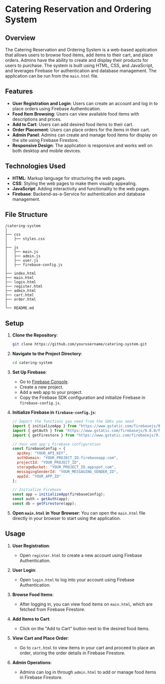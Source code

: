 
# Catering Reservation and Ordering System

## Overview

The Catering Reservation and Ordering System is a web-based application that allows users to browse food items, add items to their cart, and place orders. Admins have the ability to create and display their products for users to purchase. The system is built using HTML, CSS, and JavaScript, and leverages Firebase for authentication and database management. The application can be run from the `main.html` file.

## Features

- **User Registration and Login**: Users can create an account and log in to place orders using Firebase Authentication.
- **Food Item Browsing**: Users can view available food items with descriptions and prices.
- **Add to Cart**: Users can add desired food items to their cart.
- **Order Placement**: Users can place orders for the items in their cart.
- **Admin Panel**: Admins can create and manage food items for display on the site using Firebase Firestore.
- **Responsive Design**: The application is responsive and works well on both desktop and mobile devices.

## Technologies Used

- **HTML**: Markup language for structuring the web pages.
- **CSS**: Styling the web pages to make them visually appealing.
- **JavaScript**: Adding interactivity and functionality to the web pages.
- **Firebase**: Backend-as-a-Service for authentication and database management.

## File Structure

```
/catering-system
│
├── css
│   ├── styles.css
│
├── js
│   ├── main.js
│   ├── admin.js
│   ├── user.js
│   ├── firebase-config.js
│
├── index.html
├── main.html
├── login.html
├── register.html
├── admin.html
├── cart.html
├── order.html
│
└── README.md
```

## Setup

1. **Clone the Repository**:
   ```sh
   git clone https://github.com/yourusername/catering-system.git
   ```

2. **Navigate to the Project Directory**:
   ```sh
   cd catering-system
   ```

3. **Set Up Firebase**:
   - Go to [Firebase Console](https://console.firebase.google.com/).
   - Create a new project.
   - Add a web app to your project.
   - Copy the Firebase SDK configuration and initialize Firebase in `firebase-config.js`.

4. **Initialize Firebase in `firebase-config.js`**:
   ```javascript
   // Import the functions you need from the SDKs you need
   import { initializeApp } from "https://www.gstatic.com/firebasejs/9.0.0/firebase-app.js";
   import { getAuth } from "https://www.gstatic.com/firebasejs/9.0.0/firebase-auth.js";
   import { getFirestore } from "https://www.gstatic.com/firebasejs/9.0.0/firebase-firestore.js";

   // Your web app's Firebase configuration
   const firebaseConfig = {
     apiKey: "YOUR_API_KEY",
     authDomain: "YOUR_PROJECT_ID.firebaseapp.com",
     projectId: "YOUR_PROJECT_ID",
     storageBucket: "YOUR_PROJECT_ID.appspot.com",
     messagingSenderId: "YOUR_MESSAGING_SENDER_ID",
     appId: "YOUR_APP_ID"
   };

   // Initialize Firebase
   const app = initializeApp(firebaseConfig);
   const auth = getAuth(app);
   const db = getFirestore(app);
   ```

5. **Open `main.html` in Your Browser**:
   You can open the `main.html` file directly in your browser to start using the application.

## Usage

1. **User Registration**:
   - Open `register.html` to create a new account using Firebase Authentication.

2. **User Login**:
   - Open `login.html` to log into your account using Firebase Authentication.

3. **Browse Food Items**:
   - After logging in, you can view food items on `main.html`, which are fetched from Firebase Firestore.

4. **Add Items to Cart**:
   - Click on the "Add to Cart" button next to the desired food items.

5. **View Cart and Place Order**:
   - Go to `cart.html` to view items in your cart and proceed to place an order, storing the order details in Firebase Firestore.

6. **Admin Operations**:
   - Admins can log in through `admin.html` to add or manage food items in Firebase Firestore.
